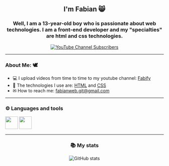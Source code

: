 <div id="badges" align="center">
  <h2 align="center">I'm Fabian 😸</h2>
  <h3>Well, I am a 13-year-old boy who is passionate about web technologies. I am a front-end developer and my "specialties" are html and css technologies.</h3>
  <a href="https://www.youtube.com/channel/UCcBqkXD6gz0tYFSJv0s1shA" target="_blank">
  <img alt="YouTube Channel Subscribers" src="https://img.shields.io/youtube/channel/subscribers/UCcBqkXD6gz0tYFSJv0s1shA">
  </a>
</div>

---

### About Me: 🕊

- 💻 I upload videos from time to time to my youtube channel: [Fabify](https://www.youtube.com/channel/UCcBqkXD6gz0tYFSJv0s1shA)
- 📃 The technologies I use are: [HTML]() and [CSS]()
- ✉ How to reach me: [fabianweb.git@gmail.com](mailto:fabianweb.git@gmail.com)

---

<div id="tools" align="left">
  <h3>⚙ Languages ​​and tools</h3>
  <img src="https://upload.wikimedia.org/wikipedia/commons/thumb/3/38/HTML5_Badge.svg/2048px-HTML5_Badge.svg.png" width="40" height="40">
  <img src="https://upload.wikimedia.org/wikipedia/commons/thumb/6/62/CSS3_logo.svg/800px-CSS3_logo.svg.png" width="40" height="40">
</div>

---

<div id="stats" align="center">

### 📚 My stats
![GitHub stats](https://github-readme-stats.vercel.app/api?username=Fabiaweb&show_icons=true&hide=contribs,prs&cache_seconds=86400&theme=tokyonight)
</div>
